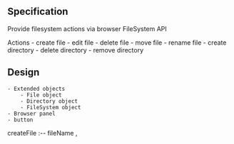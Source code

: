 ## Specification
Provide filesystem actions via browser FileSystem API

Actions
	- create file
	- edit file
	- delete file
	- move file
	- rename file
	- create directory
	- delete directory
	- remove directory

## Design
	- Extended objects
		- File object
		- Directory object
		- FileSystem object
	- Browser panel
	- button

createFile :-- fileName , 